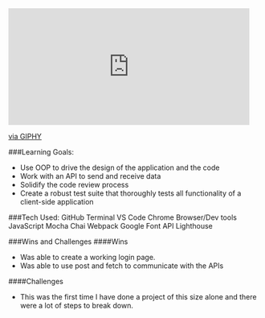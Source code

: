 <iframe src="https://giphy.com/embed/W4iSliZSOQB4Xtz5M0" width="480" height="232" frameBorder="0" class="giphy-embed" allowFullScreen></iframe><p><a href="https://giphy.com/gifs/W4iSliZSOQB4Xtz5M0">via GIPHY</a></p>

###Learning Goals:
- Use OOP to drive the design of the application and the code
- Work with an API to send and receive data
- Solidify the code review process
- Create a robust test suite that thoroughly tests all functionality of a client-side application

###Tech Used:
GitHub
Terminal
VS Code
Chrome Browser/Dev tools
JavaScript
Mocha
Chai
Webpack
Google Font API
Lighthouse

###Wins and Challenges
####Wins
- Was able to create a working login page. 
- Was able to use post and fetch to communicate with the APIs

####Challenges
- This was the first time I have done a project of this size alone and there were a lot of steps to break down. 
